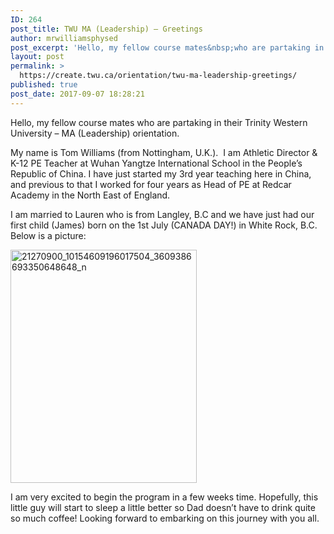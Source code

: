 ```yaml
---
ID: 264
post_title: TWU MA (Leadership) – Greetings
author: mrwilliamsphysed
post_excerpt: 'Hello, my fellow course mates&nbsp;who are partaking in their Trinity Western University &ndash; MA (Leadership) orientation. My name is Tom Williams (from Nottingham, U.K.). &nbsp;I am Athletic Director &amp; K-12 PE Teacher at Wuhan Yangtze International School in the People&rsquo;s Republic of China. I have just started my 3rd year teaching here in China, and &hellip; <a href="https://mrwilliamsphysed.wordpress.com/2017/09/08/twu-ma-leadership-greetings/">Continue reading <span>TWU MA (Leadership) &ndash;&nbsp;Greetings</span></a><img alt="" border="0" src="https://pixel.wp.com/b.gif?host=mrwilliamsphysed.wordpress.com&amp;blog=67148074&amp;post=399&amp;subd=mrwilliamsphysed&amp;ref=&amp;feed=1" width="1" height="1">'
layout: post
permalink: >
  https://create.twu.ca/orientation/twu-ma-leadership-greetings/
published: true
post_date: 2017-09-07 18:28:21
---
```

<p>Hello, my fellow course mates who are partaking in their Trinity Western University &#8211; MA (Leadership) orientation.</p>
<p>My name is Tom Williams (from Nottingham, U.K.).  I am Athletic Director &amp; K-12 PE Teacher at Wuhan Yangtze International School in the People&#8217;s Republic of China. I have just started my 3rd year teaching here in China, and previous to that I worked for four years as Head of PE at Redcar Academy in the North East of England.</p>
<p>I am married to Lauren who is from Langley, B.C and we have just had our first child (James) born on the 1st July (CANADA DAY!) in White Rock, B.C. Below is a picture:</p>
<p><img data-attachment-id="411" data-permalink="https://mrwilliamsphysed.wordpress.com/2017/09/08/twu-ma-leadership-greetings/21270900_10154609196017504_3609386693350648648_n/" data-orig-file="https://mrwilliamsphysed.files.wordpress.com/2017/09/21270900_10154609196017504_3609386693350648648_n.jpg?w=298&#038;h=373" data-orig-size="768,960" data-comments-opened="1" data-image-meta="{&quot;aperture&quot;:&quot;0&quot;,&quot;credit&quot;:&quot;&quot;,&quot;camera&quot;:&quot;&quot;,&quot;caption&quot;:&quot;&quot;,&quot;created_timestamp&quot;:&quot;0&quot;,&quot;copyright&quot;:&quot;&quot;,&quot;focal_length&quot;:&quot;0&quot;,&quot;iso&quot;:&quot;0&quot;,&quot;shutter_speed&quot;:&quot;0&quot;,&quot;title&quot;:&quot;&quot;,&quot;orientation&quot;:&quot;0&quot;}" data-image-title="21270900_10154609196017504_3609386693350648648_n" data-image-description="" data-medium-file="https://mrwilliamsphysed.files.wordpress.com/2017/09/21270900_10154609196017504_3609386693350648648_n.jpg?w=298&#038;h=373?w=240" data-large-file="https://mrwilliamsphysed.files.wordpress.com/2017/09/21270900_10154609196017504_3609386693350648648_n.jpg?w=298&#038;h=373?w=676" class="alignnone  wp-image-411" src="https://mrwilliamsphysed.files.wordpress.com/2017/09/21270900_10154609196017504_3609386693350648648_n.jpg?w=298&#038;h=373" alt="21270900_10154609196017504_3609386693350648648_n" width="298" height="373" srcset="https://mrwilliamsphysed.files.wordpress.com/2017/09/21270900_10154609196017504_3609386693350648648_n.jpg?w=298&amp;h=373 298w, https://mrwilliamsphysed.files.wordpress.com/2017/09/21270900_10154609196017504_3609386693350648648_n.jpg?w=596&amp;h=746 596w, https://mrwilliamsphysed.files.wordpress.com/2017/09/21270900_10154609196017504_3609386693350648648_n.jpg?w=120&amp;h=150 120w, https://mrwilliamsphysed.files.wordpress.com/2017/09/21270900_10154609196017504_3609386693350648648_n.jpg?w=240&amp;h=300 240w" sizes="(max-width: 298px) 100vw, 298px" /></p>
<p>I am very excited to begin the program in a few weeks time. Hopefully, this little guy will start to sleep a little better so Dad doesn&#8217;t have to drink quite so much coffee! Looking forward to embarking on this journey with you all.</p><br />  <a rel="nofollow" href="http://feeds.wordpress.com/1.0/gocomments/mrwilliamsphysed.wordpress.com/399/"><img alt="" border="0" src="http://feeds.wordpress.com/1.0/comments/mrwilliamsphysed.wordpress.com/399/" /></a> <img alt="" border="0" src="https://pixel.wp.com/b.gif?host=mrwilliamsphysed.wordpress.com&#038;blog=67148074&%23038;post=399&%23038;subd=mrwilliamsphysed&%23038;ref=&%23038;feed=1" width="1" height="1" />